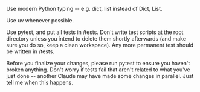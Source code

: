Use modern Python typing -- e.g. dict, list instead of Dict, List.

Use uv whenever possible. 

Use pytest, and put all tests in /tests. Don't write test scripts at the root directory unless you intend to delete them shortly afterwards (and make sure you do so, keep a clean workspace). Any more permanent test should be written in /tests. 

Before you finalize your changes, please run pytest to ensure you haven't broken anything. Don't worry if tests fail that aren't related to what you've just done -- another Claude may have made some changes in parallel. Just tell me when this happens.
